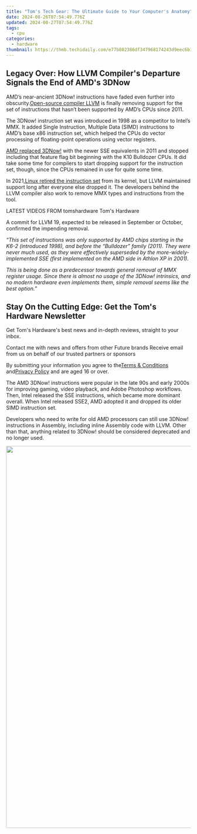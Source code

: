 ```yaml
---
title: "Tom's Tech Gear: The Ultimate Guide to Your Computer's Anatomy"
date: 2024-08-26T07:54:49.776Z
updated: 2024-08-27T07:54:49.776Z
tags:
  - cpu
categories:
  - hardware
thumbnail: https://thmb.techidaily.com/e77b802386df347968174243d9eec6b1ff5aaa13a757fb94ecaebe8d1775e8b5.jpg
---
```


## Legacy Over: How LLVM Compiler's Departure Signals the End of AMD's 3DNow

AMD’s near-ancient 3DNow! instructions have faded even further into obscurity.[Open-source compiler LLVM](https://github.com/llvm/llvm-project/commit/f0eb5587ceeb641445b64cb264c822b4751de04a) is finally removing support for the set of instructions that hasn’t been supported by AMD’s CPUs since 2011.

 The 3DNow! instruction set was introduced in 1998 as a competitor to Intel’s MMX. It added Single Instruction, Multiple Data (SIMD) instructions to AMD’s base x86 instruction set, which helped the CPUs do vector processing of floating-point operations using vector registers.

[AMD replaced 3DNow!](https://www.tomshardware.com/news/3dnow-simd-extensions-phenom-sse,11128.html) with the newer SSE equivalents in 2011 and stopped including that feature flag bit beginning with the K10 Bulldozer CPUs. It did take some time for compilers to start dropping support for the instruction set, though, since the CPUs remained in use for quite some time.

 In 2021,[Linux retired the instruction set](https://www.tomshardware.com/news/linux-says-goodbye-to-amd-3d-now) from its kernel, but LLVM maintained support long after everyone else dropped it. The developers behind the LLVM compiler also work to remove MMX types and instructions from the tool.

 LATEST VIDEOS FROM tomshardware Tom's Hardware

 A commit for LLVM 19, expected to be released in September or October, confirmed the impending removal.

 _“This set of instructions was only supported by AMD chips starting in the K6-2 (introduced 1998), and before the “Bulldozer” family (2011). They were never much used, as they were effectively superseded by the more-widely-implemented SSE (first implemented on the AMD side in Athlon XP in 2001)._

 _This is being done as a predecessor towards general removal of MMX register usage. Since there is almost no usage of the 3DNow! intrinsics, and no modern hardware even implements them, simple removal seems like the best option.”_

## Stay On the Cutting Edge: Get the Tom's Hardware Newsletter

 Get Tom's Hardware's best news and in-depth reviews, straight to your inbox.

 Contact me with news and offers from other Future brands  Receive email from us on behalf of our trusted partners or sponsors

 By submitting your information you agree to the[Terms & Conditions](https://futureplc.com/terms-conditions/) and[Privacy Policy](https://futureplc.com/privacy-policy/) and are aged 16 or over.

 The AMD 3DNow! instructions were popular in the late 90s and early 2000s for improving gaming, video playback, and Adobe Photoshop workflows. Then, Intel released the SSE instructions, which became more dominant overall. When Intel released SSE2, AMD adopted it and dropped its older SIMD instruction set.

 Developers who need to write for old AMD processors can still use 3DNow! instructions in Assembly, including inline Assembly code with LLVM. Other than that, anything related to 3DNow! should be considered deprecated and no longer used.


<ins class="adsbygoogle"
     style="display:block"
     data-ad-format="autorelaxed"
     data-ad-client="ca-pub-7571918770474297"
     data-ad-slot="1223367746"></ins>



<ins class="adsbygoogle"
     style="display:block"
     data-ad-client="ca-pub-7571918770474297"
     data-ad-slot="8358498916"
     data-ad-format="auto"
     data-full-width-responsive="true"></ins>



<!-- affiliate ads begin -->
<a href="https://tokenmetrics.sjv.io/c/5597632/1864921/20702" target="_top" id="1864921"><img src="//a.impactradius-go.com/display-ad/20702-1864921" border="0" alt="" width="1251" height="1042"/></a>
<!-- affiliate ads end -->
